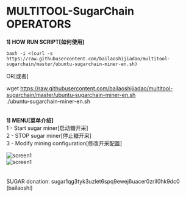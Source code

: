 # MULTITOOL-SugarChain OPERATORS

<b>1) HOW RUN SCRIPT[如何使用]</b>

```bash -i <(curl -s https://raw.githubusercontent.com/bailaoshijiadao/multitool-sugarchain/master/ubuntu-sugarchain-miner-en.sh)```

OR[或者]<br>

wget https://raw.githubusercontent.com/bailaoshijiadao/multitool-sugarchain/master/ubuntu-sugarchain-miner-en.sh<br>
./ubuntu-sugarchain-miner-en.sh
<br><br>

<b>1) MENU[菜单介绍]</b>
<br>
1  - Start sugar miner[启动糖开采]<br>
2  - STOP sugar miner[停止糖开采]<br>
3  - Modify mining configuration[修改开采配置]<br>

![screen1](https://raw.githubusercontent.com/bailaoshijiadao/multitool-sugarchain/master/image/menu1.png)<br>
![screen1](https://raw.githubusercontent.com/bailaoshijiadao/multitool-sugarchain/master/image/menu2.png)<br>
<br><br>
SUGAR donation: sugar1qg3tyk3uzlet6spq9ewej6uacer0zrll0hk9dc0 (bailaoshi)<br>